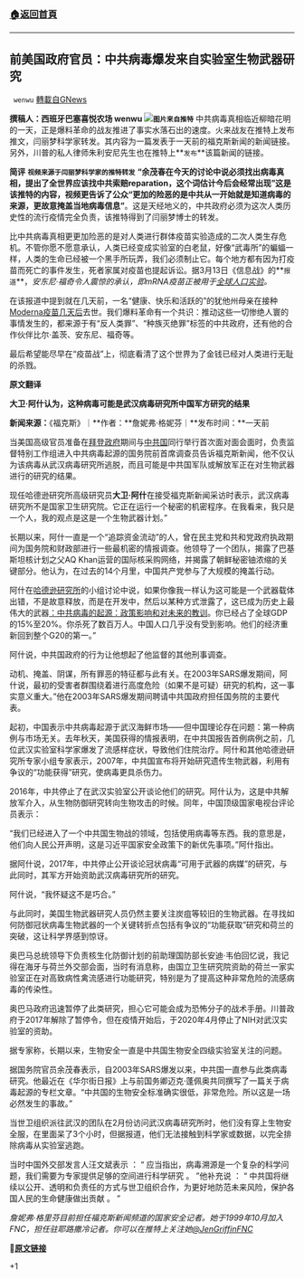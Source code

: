 ###  [:house:返回首頁](https://github.com/ourhimalayas/txt)
---

## 前美国政府官员：中共病毒爆发来自实验室生物武器研究
` wenwu` [轉載自GNews](https://gnews.org/zh-hans/973871/)

**撰稿人：西班牙巴塞喜悦农场 **wenwu
![]()![](https://gnews.org/wp-content/uploads/2021/03/image0-34.jpg)**`图片来自推特`**
中共病毒真相临近柳暗花明的一天，正是爆料革命的战友推进了事实水落石出的速度。火来战友在推特上发布推文，闫丽梦科学家转发。其内容为一篇发表于一天前的福克斯新闻的新闻链接。另外，川普的私人律师朱利安尼先生也在推特上**`发布`**该篇新闻的链接。

**简评**
**`视频来源于闫丽梦科学家的推特转发`**
**“余茂春在今天的讨论中说必须找出病毒真相，提出了全世界应该找中共索赔reparation，这个词估计今后会经常出现”**这是该推特的内容，视频更告诉了公众**“更加的险恶的是中共从一开始就是知道病毒的来源，更故意掩盖当地病毒信息”**。这是天经地义的，中共政府必须为这次人类历史性的流行疫情完全负责，该推特得到了闫丽梦博士的转发。

比中共病毒真相更更加险恶的是对人类进行群体疫苗实验造成的二次人类生存危机。不管你愿不愿意承认，人类已经变成实验室的白老鼠，好像“武毒所”的蝙蝠一样，人类的生命已经被一个黑手所玩弄，我们必须制止它。每个地方都有因为打疫苗而死亡的事件发生，死者家属对疫苗也提起诉讼。据3月13日《信息战》的**`报道`**，*安东尼·福奇令人震惊的承认，即mRNA疫苗正被用于[全球人口实验](https://cantcensortruth.com/watch?id=604c14a18dc93040dd5756e9)。*

在该报道中提到就在几天前，一名“健康、快乐和活跃的”的犹他州母亲在接种[Moderna疫苗几天后](https://www.infowars.com/posts/utah-mom-39-dies-days-after-receiving-second-dose-of-moderna-vaccine/)去世。我们爆料革命有一个共识：推动这些一切惨绝人寰的事情发生的，都来源于有“反人类罪”、“种族灭绝罪”标签的中共政府，还有他的合作伙伴比尔·盖茨、安东尼、福奇等。

最后希望能尽早在“疫苗战”上，彻底看清了这个世界为了金钱已经对人类进行无耻的杀戮。

**原文翻译**

**大卫·阿什认为，这种病毒可能是武汉病毒研究所中国军方研究的结果**

**新闻来源：**《福克斯》｜**作者：**詹妮弗·格妮芬｜**发布时间：**一天前

当美国高级官员准备在[拜登政府](https://www.foxnews.com/category/person/joe-biden)期间与[中共国](https://www.foxnews.com/category/world/world-regions/china)同行举行首次面对面会面时，负责监督特别工作组进入中共病毒起源的国务院前首席调查员告诉福克斯新闻，他不仅认为该病毒从武汉病毒研究所逃脱，而且可能是中共国军队或解放军正在对生物武器进行的研究的结果。

现任哈德逊研究所高级研究员**大卫·阿什**在接受福克斯新闻采访时表示，武汉病毒研究所不是国家卫生研究院。它正在运行一个秘密的机密程序。在我看来，我只是一个人，我的观点是这是一个生物武器计划。”

长期以来，阿什一直是一个“追踪资金流动”的人，曾在民主党和共和党政府执政期间为国务院和财政部进行一些最机密的情报调查。他领导了一个团队，揭露了巴基斯坦核计划之父AQ Khan运营的国际核采购网络，并揭露了朝鲜秘密铀浓缩的关键部分。他认为，在过去的14个月里，中国共产党参与了大规模的掩盖行动。

阿什在[哈德逊研究所](https://www.youtube.com/watch?v=Ltxwq1-UXwc)的小组讨论中说，如果你像我一样认为这可能是一个武器载体出错，不是故意释放，而是在开发中，然后以某种方式泄露了，这已成为历史上最伟大的武器[：中共病毒的起源：政策影响和对未来的教训](https://www.youtube.com/watch?v=Ltxwq1-UXwc)。你已经占了全球GDP的15%至20%。你杀死了数百万人。中国人口几乎没有受到影响。他们的经济重新回到整个G20的第一。”

阿什说，中共国政府的行为让他想起了他监督的其他刑事调查。

动机、掩盖、阴谋，所有罪恶的特征都与此有关。在2003年SARS爆发期间，阿什说，最初的受害者群围绕着进行高度危险（如果不是可疑）研究的机构，这一事实意义重大。”他在2003年SARS爆发期间聘请中共国政府担任国务院的主要代表。

起初，中国表示中共病毒起源于武汉海鲜市场——但中国理论存在问题：第一种病例与市场无关。去年秋天，美国获得的情报表明，在中共国报告首例病例之前，几位武汉实验室科学家爆发了流感样症状，导致他们住院治疗。阿什和其他哈德逊研究所专家小组专家表示，2007年，中共国宣布将开始研究遗传生物武器，利用有争议的“功能获得”研究，使病毒更具杀伤力。

2016年，中共停止了在武汉实验室公开谈论他们的研究。阿什认为，这是中共解放军介入，从生物防御研究转向生物攻击的时候。同年，中国顶级国家电视台评论员表示：

“我们已经进入了一个中共国生物战的领域，包括使用病毒等东西。我的意思是，他们向人民公开声明，这是习近平国家安全政策下的新优先事项。”阿什指出。

据阿什说，2017年，中共停止公开谈论冠状病毒“可用于武器的病媒”的研究，与此同时，其军方开始资助武汉病毒研究所的研究。

阿什说，“我怀疑这不是巧合。”

与此同时，美国生物武器研究人员仍然主要关注炭疽等较旧的生物武器。在寻找如何防御冠状病毒生物武器的一个关键转折点包括有争议的“功能获取”研究和荷兰的突破，这让科学界感到惊讶。

奥巴马总统领导下负责核生化防御计划的前助理国防部长安迪·韦伯回忆说，我记得在海牙与荷兰外交部会面，当时有消息称，由国立卫生研究院资助的荷兰一家实验室正在对高致病性禽流感进行功能研究，特别是为了提高这种非常危险的流感病毒的传染性。

奥巴马政府迅速暂停了此类研究，担心它可能会成为恐怖分子的战术手册。川普政府于2017年解除了暂停令，但在疫情开始后，于2020年4月停止了NIH对武汉实验室的资助。

据专家称，长期以来，生物安全一直是中共国生物安全四级实验室关注的问题。

据国务院官员余茂春表示，自2003年SARS爆发以来，中共国一直参与此类病毒研究。他最近在《华尔街日报》上与前国务卿迈克·蓬佩奥共同撰写了一篇关于病毒起源的专栏文章。“中共国的生物安全标准确实很低，非常危险。所以这是一场必然发生的事故。”

当世卫组织派往武汉的团队在2月份访问武汉病毒研究所时，他们没有穿上生物安全服，在里面呆了3个小时，但据报道，他们无法接触到科学家或数据，以完全排除病毒从实验室逃跑。

当时中国外交部发言人汪文斌表示 ： “ 应当指出，病毒溯源是一个复杂的科学问题，我们需要为专家提供足够的空间进行科学研究 。 ”他补充说 ： “ 中共国将继续以公开、透明和负责任的方式与世卫组织合作，为更好地防范未来风险，保护各国人民的生命健康做出贡献 。 ”

*詹妮弗·格里芬目前担任福克斯新闻频道的国家安全记者。她于1999年10月加入FNC，担任驻耶路撒冷记者。你可以在推特上关注她[@JenGriffinFNC](https://twitter.com/JenGriffinFNC)*

🔗**[原文链接](https://www.foxnews.com/world/top-state-official-coronavirus-bioweapon-accident)**

+1
